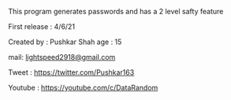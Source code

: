 This program generates passwords and has a 2 level safty feature 

First release : 4/6/21

Created by : Pushkar Shah age : 15

mail: lightspeed2918@gmail.com

Tweet : https://twitter.com/Pushkar163

Youtube : https://youtube.com/c/DataRandom
